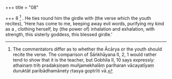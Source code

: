 +++
title = "08"

+++
8 [^2] . He ties round him the girdle with (the verse which the youth recites), 'Here has come to me, keeping away evil words, purifying my kind as a , clothing herself, by (the power of) inhalation and exhalation, with strength, this sisterly goddess, this blessed girdle.'


[^2]:  The commentators differ as to whether the Ācārya or the youth should recite the verse. The comparison of Śāṅkhāyana II, 2, 1 would rather tend to show that it is the teacher, but Gobhila II, 10 says expressly: athainaṃ triḥ pradakṣiṇaṃ muñjamekhalāṃ pariharan vācayatīyaṃ duruktāt paribādhamānety ṛtasya goptrīti vā.
